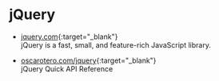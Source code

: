 # jQuery

- [jquery.com](https://jquery.com/){:target="_blank"}  
   jQuery is a fast, small, and feature-rich JavaScript library.

- [oscarotero.com/jquery](https://oscarotero.com/jquery/){:target="_blank"}  
   jQuery Quick API Reference
